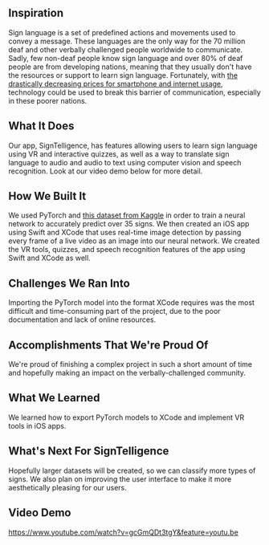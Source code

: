 ## Inspiration
Sign language is a set of predefined actions and movements used to convey a message. These languages are the only way for the 70 million deaf and other verbally challenged people worldwide to communicate. Sadly, few non-deaf people know sign language and over 80% of deaf people are from developing nations, meaning that they usually don't have the resources or support to learn sign language. Fortunately, with [the drastically decreasing prices for smartphone and internet usage](https://qz.com/india/1483368/indias-smartphone-internet-usage-will-surge-by-2022-cisco-says/), technology could be used to break this barrier of communication, especially in these poorer nations.

## What It Does
Our app, SignTelligence, has features allowing users to learn sign language using VR and interactive quizzes, as well as a way to translate sign language to audio and audio to text using computer vision and speech recognition. Look at our video demo below for more detail.

## How We Built It
We used PyTorch and [this dataset from Kaggle](https://www.kaggle.com/ayuraj/american-sign-language-dataset) in order to train a neural network to accurately predict over 35 signs. We then created an iOS app using Swift and XCode that uses real-time image detection by passing every frame of a live video as an image into our neural network. We created the VR tools, quizzes, and speech recognition features of the app using Swift and XCode as well.

## Challenges We Ran Into
Importing the PyTorch model into the format XCode requires was the most difficult and time-consuming part of the project, due to the poor documentation and lack of online resources.

## Accomplishments That We're Proud Of
We're proud of finishing a complex project in such a short amount of time and hopefully making an impact on the verbally-challenged community.

## What We Learned
We learned how to export PyTorch models to XCode and implement VR tools in iOS apps.

## What's Next For SignTelligence
Hopefully larger datasets will be created, so we can classify more types of signs. We also plan on improving the user interface to make it more aesthetically pleasing for our users.

## Video Demo
https://www.youtube.com/watch?v=gcGmQDt3tgY&feature=youtu.be
